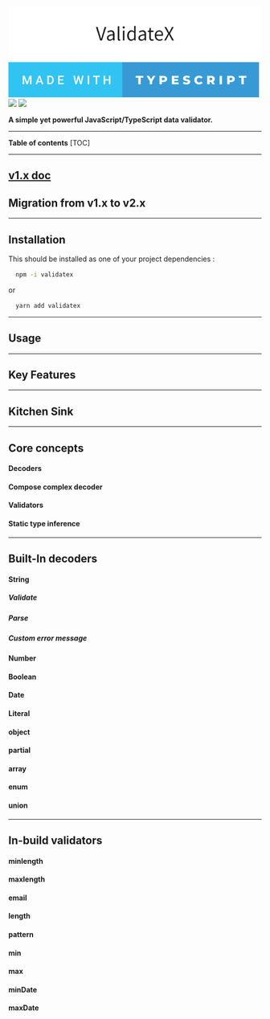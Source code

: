 ![](./media/ValidateX.png)
![](./media/made-with-typescript.svg)
![](https://img.shields.io/github/last-commit/ludbek/validatex?color=blue&style=flat-square) ![](https://img.shields.io/github/v/release/ludbek/validatex)

**A simple yet powerful JavaScript/TypeScript data validator.**

___
**Table of contents**
[TOC]
___

## [v1.x doc](https://github.com/ludbek/validatex/tree/v1.0.2)

## Migration from v1.x to v2.x
___

## Installation
This should be installed as one of your project dependencies :
```bash
  npm -i validatex
```
or
```bash
  yarn add validatex
```
___
## Usage

___

## Key Features

___

## Kitchen Sink

___

## Core concepts
#### Decoders


#### Compose complex decoder

#### Validators


#### Static type inference

___

## Built-In decoders
#### String


##### Validate

##### Parse

##### Custom error message

#### Number

#### Boolean

#### Date

#### Literal

#### object

#### partial
#### array
#### enum
#### union

___

## In-build validators

#### minlength
#### maxlength
#### email
#### length
#### pattern
#### min
#### max
#### minDate
#### maxDate